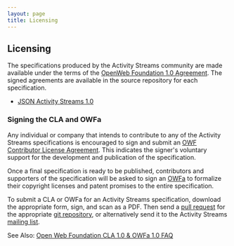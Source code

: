 ```yaml
---
layout: page
title: Licensing
---
```

## Licensing ##

The specifications produced by the Activity Streams community are made
available under the terms of the [OpenWeb Foundation 1.0 Agreement][OWFa].  The
signed agreements are available in the source repository for each specification.

 - [JSON Activity Streams 1.0](https://github.com/activitystreams/json-activity/tree/master/agreements)


### Signing the CLA and OWFa ###

Any individual or company that intends to contribute to any of the Activity
Streams specifications is encouraged to sign and submit an
[OWF Contributor License Agreement][cla].  This indicates the signer's
voluntary support for the development and publication of the specification.

Once a final specification is ready to be published, contributors and supporters
of the specification will be asked to sign an [OWFa][] to formalize their copyright
licenses and patent promises to the entire specification.

To submit a CLA or OWFa for an Activity Streams specification, download the
appropriate form, sign, and scan as a PDF.  Then send a [pull request][] for the
appropriate [git repository][], or alternatively send it to the Activity Streams
[mailing list][].

See Also: [Open Web Foundation CLA 1.0 & OWFa 1.0 FAQ][faq]

[OWFa]: http://www.openwebfoundation.org/legal/the-owf-1-0-agreements/owfa-1-0
[cla]: http://www.openwebfoundation.org/legal/the-owf-1-0-agreements/owf-contributor-license-agreement-1-0---copyright-and-patent
[faq]: http://www.openwebfoundation.org/faqs/open-web-foundation-cla-1-0-owfa-1-0-faq
[pull request]: http://help.github.com/pull-requests/
[git repository]: https://github.com/activitystreams
[mailing list]: https://groups.google.com/group/activity-streams

